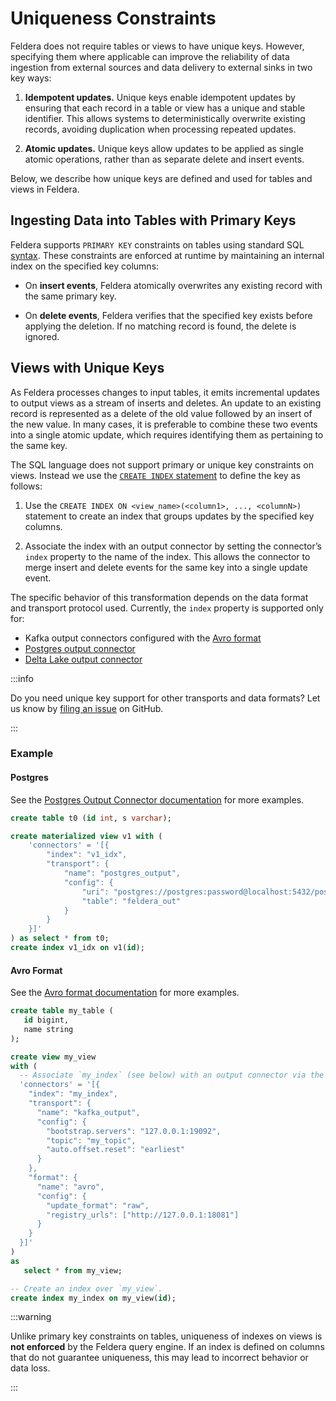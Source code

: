 # Uniqueness Constraints

Feldera does not require tables or views to have unique keys. However, specifying
them where applicable can improve the reliability of data ingestion from external
sources and data delivery to external sinks in two key ways:

1. **Idempotent updates.** Unique keys enable idempotent updates by ensuring that
 each record in a table or view has a unique and stable identifier. This allows systems
 to deterministically overwrite existing records, avoiding duplication when processing
 repeated updates.

2. **Atomic updates.** Unique keys allow updates to be applied as single atomic
 operations, rather than as separate delete and insert events.

Below, we describe how unique keys are defined and used for tables and views in Feldera.

## Ingesting Data into Tables with Primary Keys

Feldera supports `PRIMARY KEY` constraints on tables using standard SQL
[syntax](/sql/grammar/#creating-tables). These constraints are enforced at runtime by
maintaining an internal index on the specified key columns:

- On **insert events**, Feldera atomically overwrites any existing record with the same primary key.

- On **delete events**, Feldera verifies that the specified key exists before applying the deletion.
 If no matching record is found, the delete is ignored.

## Views with Unique Keys

As Feldera processes changes to input tables, it emits incremental updates to output views as a stream of inserts and deletes. An update to an existing record is represented as a delete of the old value followed by an insert of the new value. In many cases, it is preferable to combine these two events into a single atomic update, which requires identifying them as pertaining to the same key.

The SQL language does not support primary or unique key constraints on views. Instead we use the [`CREATE INDEX` statement](/sql/grammar/) to define the key
as follows:

1. Use the `CREATE INDEX ON <view_name>(<column1>, ..., <columnN>)` statement to create an index that groups updates by the specified key columns.

2. Associate the index with an output connector by setting the connector’s `index` property to the name of the index. This allows the connector to merge insert and delete events for the same key into a single update event.

The specific behavior of this transformation depends on the data format and transport protocol used. Currently, the `index` property is supported only for:
- Kafka output connectors configured with the [Avro format](/formats/avro/)
- [Postgres output connector](/connectors/sinks/postgresql)
- [Delta Lake output connector](/connectors/sinks/delta)

:::info

Do you need unique key support for other transports and data formats?
Let us know by [filing an
issue](https://github.com/feldera/feldera/issues) on GitHub.

:::

### Example

#### Postgres

See the [Postgres Output Connector documentation](/connectors/sinks/postgresql)
for more examples.

```sql
create table t0 (id int, s varchar);

create materialized view v1 with (
    'connectors' = '[{
        "index": "v1_idx",
        "transport": {
            "name": "postgres_output",
            "config": {
                "uri": "postgres://postgres:password@localhost:5432/postgres",
                "table": "feldera_out"
            }
        }
    }]'
) as select * from t0;
create index v1_idx on v1(id);
```

#### Avro Format

See the [Avro format documentation](/formats/avro#examples-1) for more examples.


```sql
create table my_table (
   id bigint,
   name string
);

create view my_view
with (
  -- Associate `my_index` (see below) with an output connector via the connector’s `index` property.
  'connectors' = '[{
    "index": "my_index",
    "transport": {
      "name": "kafka_output",
      "config": {
        "bootstrap.servers": "127.0.0.1:19092",
        "topic": "my_topic",
        "auto.offset.reset": "earliest"
      }
    },
    "format": {
      "name": "avro",
      "config": {
        "update_format": "raw",
        "registry_urls": ["http://127.0.0.1:18081"]
      }
    }
  }]'
)
as
   select * from my_view;

-- Create an index over `my_view`.
create index my_index on my_view(id);
```

:::warning

Unlike primary key constraints on tables, uniqueness of indexes on views is **not enforced** by the Feldera query engine. If an index is defined on columns that do not guarantee uniqueness, this may lead to incorrect behavior or data loss.

:::


